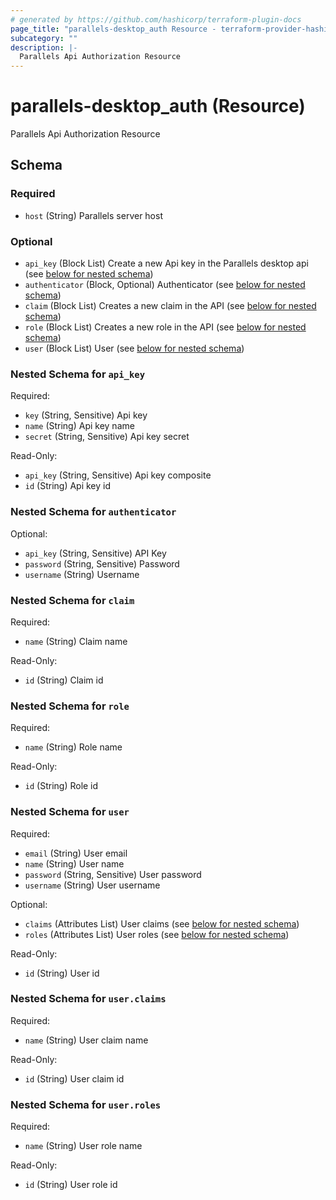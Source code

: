 ```yaml
---
# generated by https://github.com/hashicorp/terraform-plugin-docs
page_title: "parallels-desktop_auth Resource - terraform-provider-hashicups"
subcategory: ""
description: |-
  Parallels Api Authorization Resource
---
```


# parallels-desktop_auth (Resource)

Parallels Api Authorization Resource



<!-- schema generated by tfplugindocs -->
## Schema

### Required

- `host` (String) Parallels server host

### Optional

- `api_key` (Block List) Create a new Api key in the Parallels desktop api (see [below for nested schema](#nestedblock--api_key))
- `authenticator` (Block, Optional) Authenticator (see [below for nested schema](#nestedblock--authenticator))
- `claim` (Block List) Creates a new claim in the API (see [below for nested schema](#nestedblock--claim))
- `role` (Block List) Creates a new role in the API (see [below for nested schema](#nestedblock--role))
- `user` (Block List) User (see [below for nested schema](#nestedblock--user))

<a id="nestedblock--api_key"></a>
### Nested Schema for `api_key`

Required:

- `key` (String, Sensitive) Api key
- `name` (String) Api key name
- `secret` (String, Sensitive) Api key secret

Read-Only:

- `api_key` (String, Sensitive) Api key composite
- `id` (String) Api key id


<a id="nestedblock--authenticator"></a>
### Nested Schema for `authenticator`

Optional:

- `api_key` (String, Sensitive) API Key
- `password` (String, Sensitive) Password
- `username` (String) Username


<a id="nestedblock--claim"></a>
### Nested Schema for `claim`

Required:

- `name` (String) Claim name

Read-Only:

- `id` (String) Claim id


<a id="nestedblock--role"></a>
### Nested Schema for `role`

Required:

- `name` (String) Role name

Read-Only:

- `id` (String) Role id


<a id="nestedblock--user"></a>
### Nested Schema for `user`

Required:

- `email` (String) User email
- `name` (String) User name
- `password` (String, Sensitive) User password
- `username` (String) User username

Optional:

- `claims` (Attributes List) User claims (see [below for nested schema](#nestedatt--user--claims))
- `roles` (Attributes List) User roles (see [below for nested schema](#nestedatt--user--roles))

Read-Only:

- `id` (String) User id

<a id="nestedatt--user--claims"></a>
### Nested Schema for `user.claims`

Required:

- `name` (String) User claim name

Read-Only:

- `id` (String) User claim id


<a id="nestedatt--user--roles"></a>
### Nested Schema for `user.roles`

Required:

- `name` (String) User role name

Read-Only:

- `id` (String) User role id
